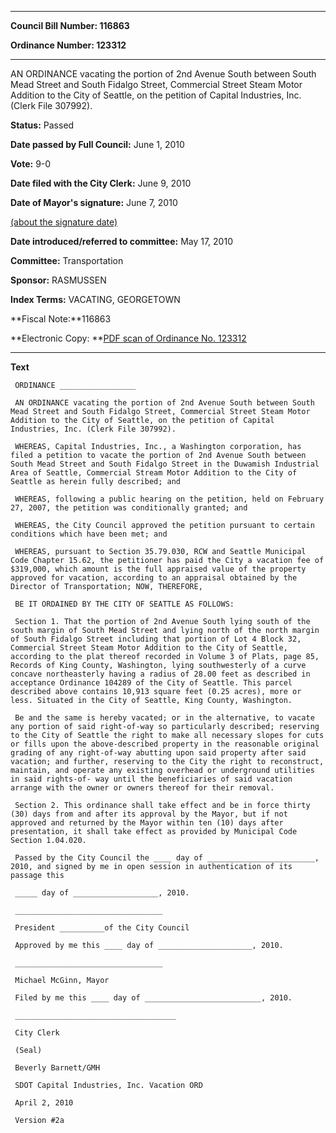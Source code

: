 

********

**Council Bill Number: 116863**
   
**Ordinance Number: 123312**
********

 AN ORDINANCE vacating the portion of 2nd Avenue South between South Mead Street and South Fidalgo Street, Commercial Street Steam Motor Addition to the City of Seattle, on the petition of Capital Industries, Inc. (Clerk File 307992).

**Status:** Passed
   
**Date passed by Full Council:** June 1, 2010
   
**Vote:** 9-0
   
**Date filed with the City Clerk:** June 9, 2010
   
**Date of Mayor's signature:** June 7, 2010
   
[(about the signature date)](/~public/approvaldate.htm)
   
   
   
**Date introduced/referred to committee:** May 17, 2010
   
**Committee:** Transportation
   
**Sponsor:** RASMUSSEN
   
   
**Index Terms:** VACATING, GEORGETOWN

**Fiscal Note:**116863

**Electronic Copy: **[PDF scan of Ordinance No. 123312](/~archives/Ordinances/Ord_123312.pdf)

********

**Text**
   
```
 ORDINANCE _________________

 AN ORDINANCE vacating the portion of 2nd Avenue South between South Mead Street and South Fidalgo Street, Commercial Street Steam Motor Addition to the City of Seattle, on the petition of Capital Industries, Inc. (Clerk File 307992).

 WHEREAS, Capital Industries, Inc., a Washington corporation, has filed a petition to vacate the portion of 2nd Avenue South between South Mead Street and South Fidalgo Street in the Duwamish Industrial Area of Seattle, Commercial Stream Motor Addition to the City of Seattle as herein fully described; and

 WHEREAS, following a public hearing on the petition, held on February 27, 2007, the petition was conditionally granted; and

 WHEREAS, the City Council approved the petition pursuant to certain conditions which have been met; and

 WHEREAS, pursuant to Section 35.79.030, RCW and Seattle Municipal Code Chapter 15.62, the petitioner has paid the City a vacation fee of $319,000, which amount is the full appraised value of the property approved for vacation, according to an appraisal obtained by the Director of Transportation; NOW, THEREFORE,

 BE IT ORDAINED BY THE CITY OF SEATTLE AS FOLLOWS:

 Section 1. That the portion of 2nd Avenue South lying south of the south margin of South Mead Street and lying north of the north margin of South Fidalgo Street including that portion of Lot 4 Block 32, Commercial Street Steam Motor Addition to the City of Seattle, according to the plat thereof recorded in Volume 3 of Plats, page 85, Records of King County, Washington, lying southwesterly of a curve concave northeasterly having a radius of 28.00 feet as described in acceptance Ordinance 104289 of the City of Seattle. This parcel described above contains 10,913 square feet (0.25 acres), more or less. Situated in the City of Seattle, King County, Washington.

 Be and the same is hereby vacated; or in the alternative, to vacate any portion of said right-of-way so particularly described; reserving to the City of Seattle the right to make all necessary slopes for cuts or fills upon the above-described property in the reasonable original grading of any right-of-way abutting upon said property after said vacation; and further, reserving to the City the right to reconstruct, maintain, and operate any existing overhead or underground utilities in said rights-of- way until the beneficiaries of said vacation arrange with the owner or owners thereof for their removal.

 Section 2. This ordinance shall take effect and be in force thirty (30) days from and after its approval by the Mayor, but if not approved and returned by the Mayor within ten (10) days after presentation, it shall take effect as provided by Municipal Code Section 1.04.020.

 Passed by the City Council the ____ day of ________________________, 2010, and signed by me in open session in authentication of its passage this

 _____ day of ___________________, 2010.

 _________________________________

 President __________of the City Council

 Approved by me this ____ day of _____________________, 2010.

 _________________________________

 Michael McGinn, Mayor

 Filed by me this ____ day of __________________________, 2010.

 ____________________________________

 City Clerk

 (Seal)

 Beverly Barnett/GMH

 SDOT Capital Industries, Inc. Vacation ORD

 April 2, 2010

 Version #2a

```
